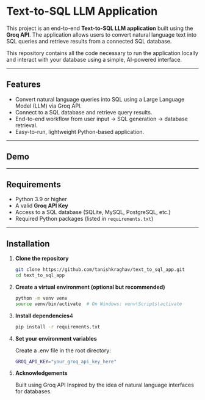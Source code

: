 # Text-to-SQL LLM Application

This project is an end-to-end **Text-to-SQL LLM application** built using the **Groq API**. The application allows users to convert natural language text into SQL queries and retrieve results from a connected SQL database.  

This repository contains all the code necessary to run the application locally and interact with your database using a simple, AI-powered interface.

---

## Features

- Convert natural language queries into SQL using a Large Language Model (LLM) via Groq API.
- Connect to a SQL database and retrieve query results.
- End-to-end workflow from user input → SQL generation → database retrieval.
- Easy-to-run, lightweight Python-based application.

---

## Demo



---

## Requirements

- Python 3.9 or higher
- A valid **Groq API Key**
- Access to a SQL database (SQLite, MySQL, PostgreSQL, etc.)
- Required Python packages (listed in `requirements.txt`)

---

## Installation

1. **Clone the repository**
   ```bash
   git clone https://github.com/tanishkraghav/text_to_sql_app.git
   cd text_to_sql_app

2. **Create a virtual environment (optional but recommended)**
   ```bash
   python -m venv venv
   source venv/bin/activate  # On Windows: venv\Scripts\activate


3. **Install dependencies**4
   ```bash
   pip install -r requirements.txt


4. **Set your environment variables**
   
   Create a .env file in the root directory:
   ```bash
   GROQ_API_KEY="your_groq_api_key_here"

5. **Acknowledgements**
   
   Built using Groq API
   Inspired by the idea of natural language interfaces for databases.
   
